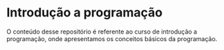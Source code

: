 # Introdução a programação

O conteúdo desse repositório é referente ao curso de introdução a programação, onde apresentamos os conceitos básicos da programação.

